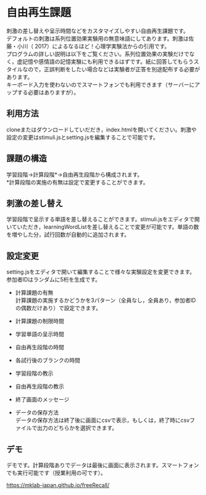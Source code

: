 # 自由再生課題
刺激の差し替えや呈示時間などをカスタマイズしやすい自由再生課題です。    
デフォルトの刺激は系列位置効果実験用の無意味語にしてあります。刺激は佐藤・小川（ 2017）によるなるほど！心理学実験法からの引用です。    
プログラムの詳しい説明は以下をご覧ください。系列位置効果の実験だけでなく，虚記憶や感情語の記憶実験にも利用できるはずです。紙に回答してもらうスタイルなので，正誤判断をしたい場合などは実験者が正答を別途配布する必要があります。    
キーボード入力を使わないのでスマートフォンでも利用できます（サーバーにアップする必要はありますが）。

## 利用方法
cloneまたはダウンロードしていだだき，index.htmlを開いてください。刺激や設定の変更はstimuli.jsとsetting.jsを編集することで可能です。

## 課題の構造
学習段階→計算段階*→自由再生段階から構成されます。    
*計算段階の実施の有無は設定で変更することができます。

## 刺激の差し替え
学習段階で呈示する単語を差し替えることができます。stimuli.jsをエディタで開いていただき，learningWordListを差し替えることで変更が可能です。単語の数を増やした分，試行回数が自動的に追加されます。

## 設定変更
setting.jsをエディタで開いて編集することで様々な実験設定を変更できます。参加者IDはランダムに5桁を生成です。

 * 計算課題の有無   
  計算課題の実施するかどうかを3パターン（全員なし，全員あり，参加者IDの偶数だけあり）で設定できます。

 * 計算課題の制限時間
 * 学習単語の呈示時間
 * 自由再生段階の時間
 * 各試行後のブランクの時間
 * 学習段階の教示
 * 自由再生段階の教示
 * 終了画面のメッセージ
 * データの保存方法   
データの保存方法は終了後に画面にcsvで表示，もしくは，終了時にcsvファイルで出力のどちらかを選択できます。

## デモ
デモです。計算段階ありでデータは最後に画面に表示されます。スマートフォンでも実行可能です（授業利用の可です）。

https://mklab-japan.github.io/freeRecall/
